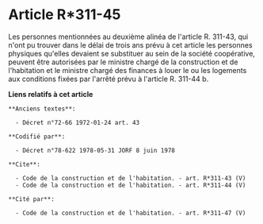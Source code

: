 # Article R*311-45

Les personnes mentionnées au deuxième alinéa de l'article R. 311-43, qui n'ont pu trouver dans le délai de trois ans prévu à
cet article les personnes physiques qu'elles devaient se substituer au sein de la société coopérative, peuvent être
autorisées par le ministre chargé de la construction et de l'habitation et le ministre chargé des finances à louer le ou les
logements aux conditions fixées par l'arrêté prévu à l'article R. 311-44 b.

**Liens relatifs à cet article**

	**Anciens textes**:

	  - Décret n°72-66 1972-01-24 art. 43

	**Codifié par**:

	  - Décret n°78-622 1978-05-31 JORF 8 juin 1978

	**Cite**:

	  - Code de la construction et de l'habitation. - art. R*311-43 (V)
	  - Code de la construction et de l'habitation. - art. R*311-44 (V)

	**Cité par**:

	  - Code de la construction et de l'habitation. - art. R*311-47 (V)
